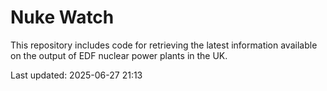 # Nuke Watch

This repository includes code for retrieving the latest information available on the output of EDF nuclear power plants in the UK.

Last updated: 2025-06-27 21:13